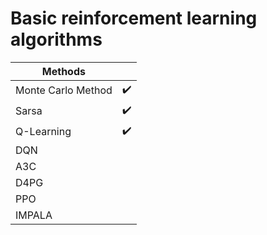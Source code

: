 # Basic reinforcement learning algorithms



| Methods            |      |
| ------------------ | ---- |
| Monte Carlo Method | ✔️    |
| Sarsa              | ✔️    |
| Q-Learning         | ✔️    |
| DQN                |      |
| A3C                |      |
| D4PG               |      |
| PPO                |      |
| IMPALA             |      |


